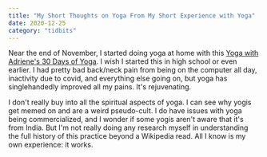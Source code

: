 ```yaml
---
title: "My Short Thoughts on Yoga From My Short Experience with Yoga"
date: 2020-12-25
category: "tidbits"
---
```


Near the end of November, I started doing yoga at home with this [Yoga with Adriene's 30 Days of Yoga](https://www.youtube.com/playlist?list=PLui6Eyny-UzwxbWCWDbTzEwsZnnROBTIL). I wish I started this in high school or even earlier. I had pretty bad back/neck pain from being on the computer all day, inactivity due to covid, and everything else going on, but yoga has singlehandedly improved all my pains. It's rejuvenating. 

I don't really buy into all the spiritual aspects of yoga. I can see why yogis get memed on and are a weird pseudo-cult. I do have issues with yoga being commercialized, and I wonder if some yogis aren't aware that it's from India. But I'm not really doing any research myself in understanding the full history of this practice beyond a Wikipedia read. All I know is my own experience: it works. 